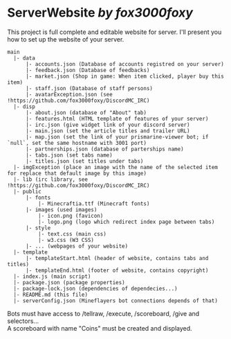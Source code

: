 # ServerWebsite _by fox3000foxy_
This project is full complete and editable website for server.
I'll present you how to set up the website of your server.

```
main
  |- data
      |- accounts.json (Database of accounts registred on your server)
      |- feedback.json (Database of feedbacks)
      |- market.json (Shop in game: When item clicked, player buy this item)
      |- staff.json (Database of staff persons)
      |- avatarException.json (see !https://github.com/fox3000foxy/DiscordMC_IRC)
  |- disp
      |- about.json (database of "About" tab)
      |- features.html (HTML template of features of your server)
      |- irc.json (give widget link of your discord server)
      |- main.json (set the article titles and trailer URL)
      |- map.json (set the link of your prismarine-viewer bot; if `null`, set the same hostname with 3001 port)
      |- partnerships.json (database of parterships name)
      |- tabs.json (set tabs name)
      |- titles.json (set titles under tabs)
  |- imgException (place an image with the name of the selected item for replace that default image by this image)
  |- lib (irc library, see !https://github.com/fox3000foxy/DiscordMC_IRC)
  |- public
      |- fonts
          |- Minecraftia.ttf (Minecraft fonts)
      |- images (used images)
          |- icon.png (favicon)
          |- logo.png (logo which redirect index page between tabs)
      |- style
          |- text.css (main css)
          |- w3.css (W3 CSS)
      |- ... (webpages of your website)
  |- template
      |- templateStart.html (header of website, contains tabs and titles)
      |- templateEnd.html (footer of website, contains copyright)
  |- index.js (main script)
  |- package.json (package properties)
  |- package-lock.json (dependencies of dependecies...)
  |- README.md (this file)
  |- serverConfig.json (Mineflayers bot connections depends of that)
```

Bots must have access to /tellraw, /execute, /scoreboard, /give and selectors...<br>
A scoreboard with name "Coins" must be created and displayed.
